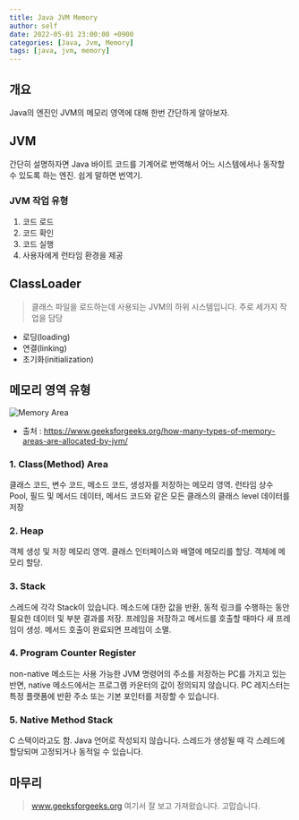 ```yaml
---
title: Java JVM Memory
author: self
date: 2022-05-01 23:00:00 +0900
categories: [Java, Jvm, Memory]
tags: [java, jvm, memory]
---
```


## 개요
Java의 엔진인 JVM의 메모리 영역에 대해 한번 간단하게 알아보자.

## JVM
간단히 설명하자면 Java 바이트 코드를 기계어로 번역해서 어느 시스템에서나 동작할 수 있도록 하는 엔진.
쉽게 말하면 번역기.

### JVM 작업 유형
1. 코드 로드
2. 코드 확인
3. 코드 실행
4. 사용자에게 런타임 환경을 제공

## ClassLoader
> 클래스 파일을 로드하는데 사용되는 JVM의 하위 시스템입니다. 주로 세가지 작업을 담당

* 로딩(loading)
* 연결(linking)
* 초기화(initialization)

## 메모리 영역 유형
![Memory Area](https://media.geeksforgeeks.org/wp-content/uploads/20190614230114/JVM-Architecture-diagram.jpg)
* 출처 : https://www.geeksforgeeks.org/how-many-types-of-memory-areas-are-allocated-by-jvm/


### 1. Class(Method) Area
클래스 코드, 변수 코드, 메소드 코드, 생성자를 저장하는 메모리 영역. 런타임 상수 Pool, 필드 및 메서드 데이터, 메서드 코드와 같은 모든 클래스의 클래스 level 데이터를 저장

### 2. Heap
객체 생성 및 저장 메모리 영역. 클래스 인터페이스와 배열에 메모리를 할당. 객체에 메모리 할당.

### 3. Stack
스레드에 각각 Stack이 있습니다. 메소드에 대한 값을 반환, 동적 링크를 수행하는 동안 필요한 데이터 및 부분 결과를 저장.
프레임을 저장하고 메서드를 호출할 때마다 새 프레임이 생성. 메서드 호출이 완료되면 프레임이 소멸.

### 4. Program Counter Register
non-native 메소드는 사용 가능한 JVM 명령어의 주소를 저장하는 PC를 가지고 있는 반면, native 메소드에서는 프로그램 카운터의 값이 정의되지 않습니다. PC 레지스터는 특정 플랫폼에 반환 주소 또는 기본 포인터를 저장할 수 있습니다.

### 5. Native Method Stack
C 스택이라고도 함. Java 언어로 작성되지 않습니다. 스레드가 생성될 때 각 스레드에 할당되며 고정되거나 동적일 수 있습니다.


## 마무리
> www.geeksforgeeks.org 여기서 잘 보고 가져왔습니다. 고맙습니다.
